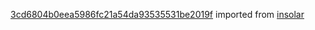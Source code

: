 [3cd6804b0eea5986fc21a54da93535531be2019f](https://github.com/insolar/insolar/commit/3cd6804b0eea5986fc21a54da93535531be2019f) imported from [insolar](https://github.com/insolar/insolar)
